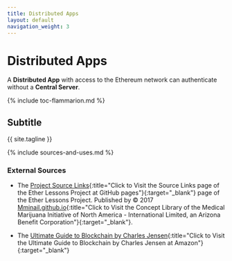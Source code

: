 ```yaml
---
title: Distributed Apps
layout: default
navigation_weight: 3
---
```

# Distributed Apps

A **Distributed App** with access to the Ethereum network can authenticate without a **Central Server**.

{% include toc-flammarion.md %}

## Subtitle

{{ site.tagline }}

{% include sources-and-uses.md %}

### External Sources

- The [Project Source Links](https://mminail.github.io/Ether/Source-Ether-Links.htm){:title="Click to Visit the Source Links page of the Ether Lessons Project at GitHub pages"}{:target="_blank"} page of the Ether Lessons Project. Published by © 2017 [Mminail.github.io](https://mminail.github.io/){:title="Click to Visit the Concept Library of the Medical Marijuana Initiative of North America - International Limited, an Arizona Benefit Corporation"}{:target="_blank"}.

- The [Ultimate Guide to Blockchain by Charles Jensen](https://www.amazon.com){:title="Click to Visit the Ultimate Guide to Blockchain by Charles Jensen at Amazon"}{:target="_blank"}
